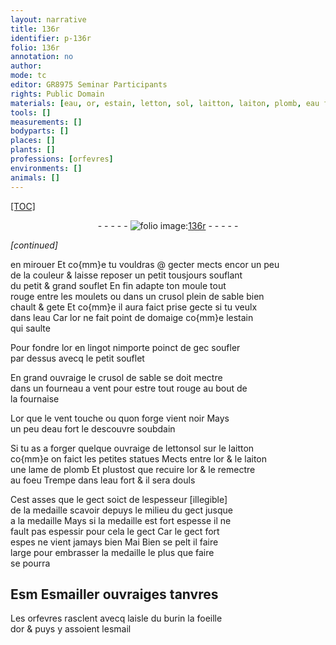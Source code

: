 ```yaml
---
layout: narrative
title: 136r
identifier: p-136r
folio: 136r
annotation: no
author:
mode: tc
editor: GR8975 Seminar Participants
rights: Public Domain
materials: [eau, or, estain, letton, sol, laitton, laiton, plomb, eau fort, esmail]
tools: []
measurements: []
bodyparts: []
places: []
plants: []
professions: [orfevres]
environments: []
animals: []
---
```


<p><a href="{{site.url}}/{{base.url}}/diplomatic/">[TOC]</a></p><div class="folio" align="center">- - - - - <a href="http://gallica.bnf.fr/ark:/12148/btv1b10500001g/f277.item.r=" target="_blank"><img src="https://cu-mkp.github.io/2017-workshop-edition/assets/photo-icon.png" alt="folio image: " style="display:inline-block; margin-bottom:-3px;"/>136r</a> - - - - - </div>  
 
*[continued]*
  
en mirouer Et co{mm}e tu vouldras @ gecter mects encor un peu<br/> de la couleur & laisse reposer un petit tousjours souflant<br/> du petit & grand souflet En fin adapte ton moule tout<br/> rouge entre les moulets ou dans un crusol plein de sable bien<br/> chault & gete Et co{mm}e il aura faict prise gecte si tu veulx<br/> dans l<span class="m">eau</span> Car l<span class="m">or</span> ne fait point de domaige co{mm}e l<span class="m">estain</span><br/> qui saulte
 
Pour fondre l<span class="m">or</span> en lingot nimporte poinct de <span class="del">gec</span> soufler<br/> par dessus avecq le petit souflet
 
En grand ouvraige le crusol de sable se doit mectre<br/> dans un fourneau a vent pour estre tout rouge au bout de<br/> la fournaise
 
L<span class="m">or</span> que le vent touche ou quon forge vient noir Mays<br/> un peu d<span class="m">eau</span> fort le descouvre soubdain
 
Si tu as a forger quelque ouvraige de <span class="del"><span class="m">letton</span></span><span class="add"><span class="m">sol</span></span> sur le <span class="m">laitton</span><br/> co{mm}e on faict les petites statues Mects entre l<span class="m">or</span> & le <span class="m">laiton</span><br/> une lame de <span class="m">plomb</span> Et plustost que recuire l<span class="m">or</span> & le remectre<br/> au foeu Trempe dans l<span class="m">eau fort</span> & il sera douls
 
Cest asses que le gect soict de lespesseur <span class="del">[illegible]</span><br/> de la medaille scavoir depuys le milieu du gect jusque<br/> a la medaille Mays si la medaille est fort espesse il ne<br/> fault pas espessir pour cela le gect Car le gect fort<br/> espes ne vient jamays bien <span class="del">Mai</span> Bien se pelt il faire<br/> large pour embrasser la medaille le plus que faire<br/> se pourra
 
 
  

## <span class="del">Esm</span> Esmailler ouvraiges tanvres

 
Les <span class="pro">orfevres</span> rasclent avecq laisle du burin la foeille<br/> d<span class="m">or</span> & puys y assoient l<span class="m">esmail</span>
 
